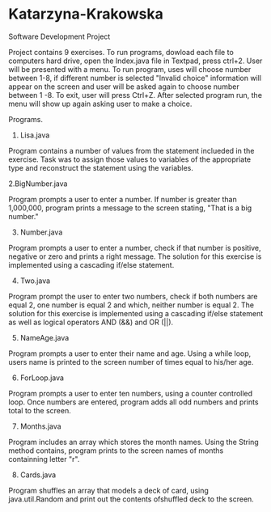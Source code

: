# Katarzyna-Krakowska
Software Development Project

Project contains 9 exercises. 
To run programs, dowload each file to computers hard drive, open the Index.java file in Textpad, press ctrl+2.
User will be presented with a menu. 
To run program, uses will choose number between 1-8, if different number is selected "Invalid choice" information will appear on the screen and user will be asked again to choose number between 1 -8. To exit, user will press Ctrl+Z.
After selected program run, the menu will show up again asking user to make a choice.

Programs.
1. Lisa.java

Program contains a number of values from the statement inclueded in the exercise. Task was to assign those values to variables of the appropriate type and reconstruct the statement using the variables.

2.BigNumber.java

Program prompts a user to enter a number. If number is greater than 1,000,000, program prints a message to the screen stating, "That is a big number."

3. Number.java

Program prompts a user to enter a number, check if that number is positive, negative or zero and prints a right message.
The solution for this exercise is implemented using a cascading if/else statement.

4. Two.java

Program prompt the user to enter two numbers, check if both numbers are equal 2, one number is equal 2 and which, neither number is equal 2. The solution for this exercise is implemented using a cascading if/else statement as well as logical operators AND (&&) and OR (||).

5. NameAge.java

Program prompts a user to enter their name and age. Using a while loop, users name is printed to the screen number of times equal to his/her age.

6. ForLoop.java

Program prompts a user to enter ten numbers, using a counter controlled loop. Once numbers are entered, program adds all odd numbers and prints total to the screen.

7. Months.java

Program includes an array which stores the month names. Using the String method contains, program prints to the screen names of months containning letter "r". 

8. Cards.java

Program shuffles an array that models a deck of card, using  java.util.Random and print out the contents ofshuffled deck to the screen. 
